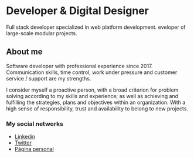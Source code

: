 # Developer & Digital Designer
Full stack developer specialized in web platform development.
eveloper of large-scale modular projects.


## About me
Software developer with professional experience since 2017. Communication skills, time control, work under pressure and customer service / support are my strengths.

I consider myself a proactive person, with a broad criterion for problem solving according to my skills and experience; as well as achieving and fulfilling the strategies, plans and objectives within an organization. With a high sense of responsibility, trust and availability to belong to new projects.

### My social networks
- [Linkedin](https://www.linkedin.com/in/omarmtya)
- [Twitter](https://twitter.com/omarmtya)
- [Página personal](http://omarmtya.com/blog)

<!--
**OmarMtya/omarmtya** is a ✨ _special_ ✨ repository because its `README.md` (this file) appears on your GitHub profile.

Here are some ideas to get you started:

- 🔭 I’m currently working on ...
- 🌱 I’m currently learning ...
- 👯 I’m looking to collaborate on ...
- 🤔 I’m looking for help with ...
- 💬 Ask me about ...
- 📫 How to reach me: ...
- 😄 Pronouns: ...
- ⚡ Fun fact: ...
-->
